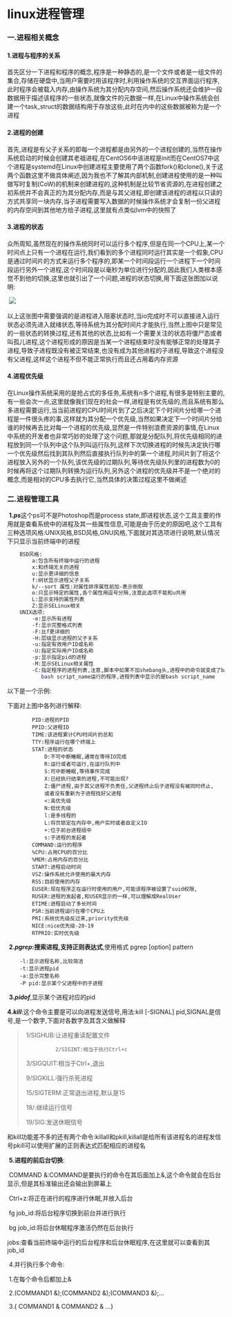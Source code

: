 # linux进程管理

### 一.进程相关概念

#### 	1.进程与程序的关系

​	首先区分一下进程和程序的概念,程序是一种静态的,是一个文件或者是一组文件的集合,存储在硬盘中,当用户需要时用该程序时,利用操作系统的交互界面运行程序,此时程序会被载入内存,由操作系统为其分配内存空间,然后操作系统还会维护一段数据用于描述该程序的一些状态,就像文件的元数据一样,在Linux中操作系统会创建一个task_struct的数据结构用于存放这些,此时在内中的这些数据被称为是一个进程

#### 	2.进程的创建

​	首先,进程是有父子关系的即每一个进程都是由另外的一个进程创建的,当然在操作系统启动的时候会创建其老祖进程,在CentOS6中该进程是init而在CentOS7中这个进程是systemd在Linux中创建进程主要使用了两个函数fork()和clone(),关于这两个函数这里不做具体阐述,因为我也不了解其内部机制,创建进程使用的是一种叫做写时复制(CoW)的机制来创建进程的,这种机制是比较节省资源的,在进程创建之初系统并不会真正的为其分配内存,而是与其父进程,即创建该进程的进程以只读的方式共享同一块内存,当子进程需要写入数据的时候操作系统才会复制一份父进程的内存空间到其他地方给子进程,这里就有点类似lvm中的快照了

#### 	3.进程的状态

​	众所周知,虽然现在的操作系统同时可以运行多个程序,但是在同一个CPU上,某一个时间点上只有一个进程在运行,我们看到的多个进程同时运行其实是一个假象,CPU是通过时间片的方式来运行多个程序的,即某一个时间段运行一个进程下一个时间段运行另外一个进程,这个时间段是以毫秒为单位进行分配的,因此我们人类根本感觉不到他的切换,这里也就引出了一个问题,进程的状态切换,用下面这张图加以说明:

​	![](F:\study\blog\imgs\process_state.png)

以上这张图中需要强调的是进程进入阻塞状态时,当io完成时不可以直接进入运行状态必须先进入就绪状态,等待系统为其分配时间片才能执行,当然上图中只是常见的一些状态的转换过程,还有其他的状态,比如有一个需要关注的状态将僵尸态或者叫孤儿进程,这个进程形成的原因是当某一个进程结束时没有能够正常的处理其子进程,导致子进程既没有被正常结束,也没有成为其他进程的子进程,导致这个进程没有父进程,这样这个进程不但不能正常执行而且还占用着内存资源

#### 	4.进程优先级

​	在Linux操作系统采用的是抢占式的多任务,系统有n多个进程,有很多是特别主要的,有一些会次一点,这里就像我们现在的社会一样,进程是有优先级的,而且系统有那么多进程需要运行,当当前进程的CPU时间片到了之后决定下个时间片分给哪一个进程是一件很头疼的事,这样就为其分配一个优先级,当然如果决定下一个时间片分给谁的时候再去比对每一个进程的优先级,显然是一件特别浪费资源的事情,在Linux中系统的开发者也非常巧妙的处理了这个问题,那就是分配队列,将优先级相同的进程放到同一个队列中这个队列叫运行队列,这样下次切换进程的时候先决定执行哪一个优先级然后找到其队列然后直接执行队列中的第一个进程,时间片到了将这个进程放入另外的一个队列,该优先级的过期队列,等待优先级队列里的进程数为0的时候再将这个过期队列转换为运行队列,另外这个进程的优先级并不是一个绝对的概念,而是相对的CPU多去执行它,当然具体的决策过程这里不做阐述

### 二.进程管理工具

​	**1.*ps***这个ps可不是Photoshop而是process state,即进程状态,这个工具主要的作用就是查看系统中的进程及其一些属性信息,可能是由于历史的原因吧,这个工具有三种选项风格:UNIX风格,BSD风格,GNU风格,下面就对其选项进行说明,默认情况下只显示当前终端中的进程

```bash
	BSD风格:
		a:包含所有终端中运行的进程
		x:和终端无关的进程
		u:显示更详细的信息
		f:树状显示进程父子关系
		k/--sort 属性:对属性排序属性前加-表示倒叙
		o:只显示特定的属性,各个属性用逗号分隔,注意此选项不能和u共用
		L:显示支持的属性列表
		Z:显示SELinux相关
	UNIX选项:	
		-e:显示所有进程
		-f:显示完整格式列表
		-F:比f更详细的
		-H:层级显示进程的父子关系
		-u:指定有效用户ID或名称
		-U:指定实际用户ID或名称
		-p:显示指定pid的进程
		-M:显示SELinux相关属性
		-C:指定程序的进程列表,注意,脚本中如果不加shebang头,进程中的命令就变成了bash,如果使用
		   bash script_name运行的程序,进程列表中显示的是bash script_name
```

以下是一个示例:

下面对上图中各列进行解释:

			PID:进程的PID
			PPID:父进程ID
			TIME:该进程累计CPU时间片的总和
			TTY:程序运行在哪个终端上
			STAT:进程的状态
				D:不可中断睡眠,通常在等待IO完成
				R:运行或者可运行,在运行队列中
				S:可中断睡眠,等待事件完成
				X:已经执行结束的进程,不可能出现?
				Z:僵尸进程,由于其父进程不负责任,父进程终止后子进程没有被同时终止,
				或者没有重新为子进程找好父进程
				<:高优先级
				N:低优先级
				l:是多线程的
				L:将页锁定在内存中,用户实时或者自定义IO
				+:位于前台进程组中
				s:子进程的发起者
			COMMAND:运行的程序
			%CPU:占用CPU的百分比
			%MEM:占用内存的百分比
			START:进程启动时间
			VSZ:操作系统允许使用的最大内存
			RSS:目前使用的内存
			EUSER:现在程序正在运行时使用的用户,可能该程序被设置了suid权限,
			RUSER:进程的发起者,和USER显示的一样,可以理解成RealUser
			ETIME:进程启动了多长时间
			PSR:当前进程运行在哪个CPU上
			PRI:系统优先级反过来,priority优先级
			NICE:nice优先级-20-19
			RTPRIO:实时优先级
​	**2.*pgrep*:搜索进程,支持正则表达式**,使用格式 pgrep [option] pattern

		-l:显示进程名称,比较简洁
		-t:显示进程pid
		-a:显示完整名称
		-P pid:显示某个父进程中的子进程	

​	**3.*pidof***,显示某个进程对应的pid

​	**4.*kill***:这个命令主要是可以向进程发送信号,用法:kill [-SIGNAL] pid,SIGNAL是信号,是一个数字,下面对各数字及其含义做解释

> ​			1/SIGHUB:让进程重读配置文件
>
>   			2/SIGINT:相当于执行Ctrl+c
>
> ​			3/SIGQUIT:相当于Ctrl+\,退出
>
> ​			9/SIGKILL:强行杀死进程
>
> ​			15/SIGTERM:正常退出进程,默认是15
>
> ​			18/:继续运行信号
>
> ​			19/SIG:发送休眠信号

和kill功能差不多的还有两个命令:killall和pkill,killall是给所有该进程名的进程发信号pkill可以使用扩展的正则表达式匹配相应的进程名

​	**5.进程的前后台切换**:

​		COMMAND &:COMMAND是要执行的命令在其后面加上&,这个命令就会在后台显示,但是其标准输出还会输出到屏幕上

​		Ctrl+z:将正在进行的程序进行休眠,并放入后台

​		fg job_id:将后台程序切换到前台并进行执行

​		bg job_id:将后台休眠程序激活仍然在后台执行

​		jobs:查看当前终端中运行的后台程序和后台休眠程序,在这里就可以查看到其job_id

​	4.并行执行多个命令:

​		1.在每个命令后都加上&

​		2.(COMMAND1 &);(COMMAND2 &);(COMMAND3 &);...

​		3.{ COMMAND1 & COMMAND2 & ...}



